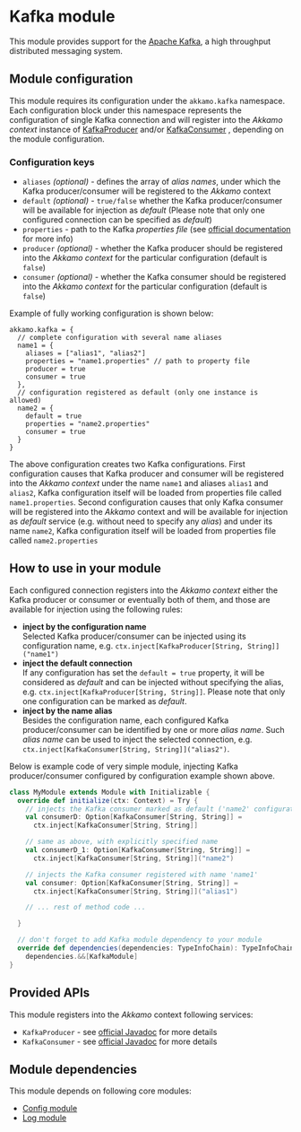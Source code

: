 # Kafka module
This module provides support for the [Apache Kafka](http://kafka.apache.org), a high throughput
distributed messaging system.

## Module configuration
This module requires its configuration under the `akkamo.kafka` namespace. Each configuration block
under this namespace represents the configuration of single Kafka connection and will register into
the *Akkamo context* instance of
[KafkaProducer](https://kafka.apache.org/090/javadoc/index.html?org/apache/kafka/clients/producer/KafkaProducer.html)
and/or
[KafkaConsumer](https://kafka.apache.org/090/javadoc/index.html?org/apache/kafka/clients/consumer/KafkaConsumer.html)
, depending on the module configuration.

### Configuration keys
- `aliases` *(optional)* - defines the array of *alias names*, under which the Kafka
  producer/consumer will be registered to the *Akkamo* context
- `default` *(optional)* - `true/false` whether the Kafka producer/consumer will be available for
  injection as *default* (Please note that only one configured connection can be specified as
  *default*)
- `properties` - path to the Kafka *properties file* (see
  [official documentation](http://kafka.apache.org/documentation.html#configuration) for more info)
- `producer` *(optional)* - whether the Kafka producer should be registered into the
  *Akkamo context* for the particular configuration (default is `false`)
- `consumer` *(optional)* - whether the Kafka consumer should be registered into the
  *Akkamo context* for the particular configuration (default is `false`)

Example of fully working configuration is shown below:

```
akkamo.kafka = {
  // complete configuration with several name aliases
  name1 = {
    aliases = ["alias1", "alias2"]
    properties = "name1.properties" // path to property file
    producer = true
    consumer = true
  },
  // configuration registered as default (only one instance is allowed)
  name2 = {
    default = true
    properties = "name2.properties"
    consumer = true
  }
}
```

The above configuration creates two Kafka configurations. First configuration causes that Kafka
producer and consumer will be registered into the *Akkamo context* under the name `name1` and
aliases `alias1` and `alias2`, Kafka configuration itself will be loaded from properties file called
`name1.properties`. Second configuration causes that only Kafka consumer will be registered into the
*Akkamo* context and will be available for injection as *default* service (e.g. without need to
specify any *alias*) and under its name `name2`, Kafka configuration itself will be loaded from
properties file called `name2.properties`

## How to use in your module
Each configured connection registers into the *Akkamo context* either the Kafka producer or consumer
or eventually both of them, and those are available for injection using the following rules:

- **inject by the configuration name**  
  Selected Kafka producer/consumer can be injected using its configuration name, e.g.
  `ctx.inject[KafkaProducer[String, String]]("name1")`
- **inject the default connection**  
  If any configuration has set the `default = true` property, it will be considered as
  *default* and can be injected without specifying the alias, e.g.
  `ctx.inject[KafkaProducer[String, String]]`. Please note that only one configuration can be
  marked as *default*.
- **inject by the name alias**  
  Besides the configuration name, each configured Kafka producer/consumer can be identified by one
  or more *alias name*. Such *alias name* can be used to inject the selected connection, e.g.
  `ctx.inject[KafkaConsumer[String, String]]("alias2")`.

Below is example code of very simple module, injecting Kafka producer/consumer configured by
configuration example shown above.

```scala
class MyModule extends Module with Initializable {
  override def initialize(ctx: Context) = Try {
    // injects the Kafka consumer marked as default ('name2' configuration in this case)
    val consumerD: Option[KafkaConsumer[String, String]] =
      ctx.inject[KafkaConsumer[String, String]]

    // same as above, with explicitly specified name
    val consumerD_1: Option[KafkaConsumer[String, String]] =
      ctx.inject[KafkaConsumer[String, String]]("name2")

    // injects the Kafka consumer registered with name 'name1'
    val consumer: Option[KafkaConsumer[String, String]] =
      ctx.inject[KafkaConsumer[String, String]]("alias1")

    // ... rest of method code ...

  }

  // don't forget to add Kafka module dependency to your module
  override def dependencies(dependencies: TypeInfoChain): TypeInfoChain =
    dependencies.&&[KafkaModule]
}
```

## Provided APIs
This module registers into the *Akkamo* context following services:

- `KafkaProducer` - see [official Javadoc](https://kafka.apache.org/090/javadoc/index.html?org/apache/kafka/clients/producer/KafkaProducer.html)
  for more details
- `KafkaConsumer` - see [official Javadoc](https://kafka.apache.org/090/javadoc/index.html?org/apache/kafka/clients/consumer/KafkaConsumer.html)
  for more details
  
## Module dependencies
This module depends on following core modules:

* [Config module](config-module.md)
* [Log module](log-module.md)
